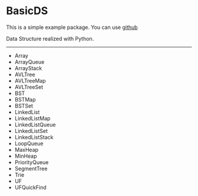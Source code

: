 # BasicDS

This is a simple example package. You can use [github](https://github.com/i-love-linux/BasicDataStructure.git)

Data Structure realized with Python.

---

* Array
* ArrayQueue
* ArrayStack
* AVLTree
* AVLTreeMap
* AVLTreeSet
* BST
* BSTMap
* BSTSet
* LinkedList
* LinkedListMap
* LinkedListQueue
* LinkedListSet
* LinkedListStack
* LoopQueue
* MaxHeap
* MinHeap
* PriorityQueue
* SegmentTree
* Trie
* UF
* UFQuickFind